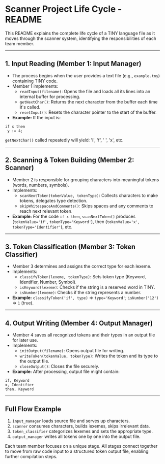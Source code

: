 
# Scanner Project Life Cycle - README

This README explains the complete life cycle of a TINY language file as it moves through the scanner system, identifying the responsibilities of each team member.

---
## 1. Input Reading (Member 1: Input Manager)
- The process begins when the user provides a text file (e.g., `example.tny`) containing TINY code.
- Member 1 implements:
    - `readInput(filename)`: Opens the file and loads all its lines into an internal buffer for processing.
    - `getNextChar()`: Returns the next character from the buffer each time it's called.
    - `resetInput()`: Resets the character pointer to the start of the buffer.
- **Example:** If the input is:
```
if x then
 y := 4;
```
`getNextChar()` called repeatedly will yield: 'i', 'f', ' ', 'x', etc.

---
## 2. Scanning & Token Building (Member 2: Scanner)
- Member 2 is responsible for grouping characters into meaningful tokens (words, numbers, symbols).
- Implements:
    - `scanNextToken(tokenValue, tokenType)`: Collects characters to make tokens, delegates type detection.
    - `skipWhitespaceAndComments()`: Skips spaces and any comments to reach next relevant token.
- **Example:** For the code `if x then`, `scanNextToken()` produces (`tokenValue='if'`, `tokenType='Keyword'`), then (`tokenValue='x'`, `tokenType='Identifier'`), etc.

---
## 3. Token Classification (Member 3: Token Classifier)
- Member 3 determines and assigns the correct type for each lexeme.
- Implements:
    - `classifyToken(lexeme, tokenType)`: Sets token type (Keyword, Identifier, Number, Symbol).
    - `isKeyword(lexeme)`: Checks if the string is a reserved word in TINY.
    - `isNumber(lexeme)`: Checks if the string represents a number.
- **Example:** `classifyToken('if', type)` => `type='Keyword'`; `isNumber('12')` => `1` (true).

---
## 4. Output Writing (Member 4: Output Manager)
- Member 4 saves all recognized tokens and their types in an output file for later use.
- Implements:
    - `initOutput(filename)`: Opens output file for writing.
    - `writeToken(tokenValue, tokenType)`: Writes the token and its type to the output file.
    - `closeOutput()`: Closes the file securely.
- **Example:** After processing, output file might contain:
```
if, Keyword
x, Identifier
then, Keyword
```

---
## Full Flow Example
1. `input_manager` loads source file and serves up characters.
2. `scanner` consumes characters, builds lexemes, skips irrelevant data.
3. `token_classifier` categorizes lexemes and sets the appropriate type.
4. `output_manager` writes all tokens one by one into the output file.

Each team member focuses on a unique stage. All stages connect together to move from raw code input to a structured token output file, enabling further compilation steps.

